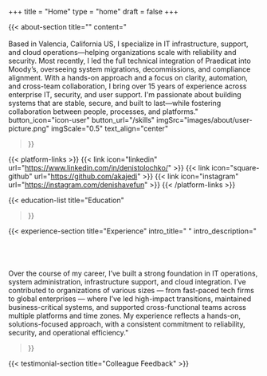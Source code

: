 +++
title =  "Home"
type = "home"
draft = false
+++



{{< about-section
    title=""
    content="</br></br>Based in Valencia, California US, I specialize in IT infrastructure, support, and cloud operations—helping organizations scale with reliability and security. Most recently, I led the full technical integration of Praedicat into Moody’s, overseeing system migrations, decommissions, and compliance alignment. With a hands-on approach and a focus on clarity, automation, and cross-team collaboration, I bring over 15 years of experience across enterprise IT, security, and user support. I'm passionate about building systems that are stable, secure, and built to last—while fostering collaboration between people, processes, and platforms."
    button_icon="icon-user"
    button_url="/skills"
    imgSrc="images/about/user-picture.png"
    imgScale="0.5"
    text_align="center"
 >}}
 
{{< platform-links >}}
	{{< link icon="linkedin" url="https://www.linkedin.com/in/denistolochko/" >}}
	{{< link icon="square-github" url="https://github.com/akajedi" >}}
	{{< link icon="instagram" url="https://instagram.com/denishavefun" >}}
{{< /platform-links >}}

{{< education-list
    title="Education" 

>}}

{{< experience-section
    title="Experience"
    intro_title=" "
    intro_description="</br></br></br></br></br>Over the course of my career, I’ve built a strong foundation in IT operations, system administration, infrastructure support, and cloud integration. I’ve contributed to organizations of various sizes — from fast-paced tech firms to global enterprises — where I’ve led high-impact transitions, maintained business-critical systems, and supported cross-functional teams across multiple platforms and time zones. My experience reflects a hands-on, solutions-focused approach, with a consistent commitment to reliability, security, and operational efficiency."
>}}


{{< testimonial-section
    title="Colleague Feedback" >}}

